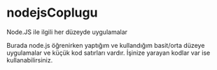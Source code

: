 # nodejsCoplugu
Node.JS ile ilgili her düzeyde uygulamalar

Burada node.js öğrenirken yaptığım ve kullandığım basit/orta düzeye uygulamalar ve küçük kod satırları vardır. İşinize yarayan kodlar var ise kullanabilirsiniz.
